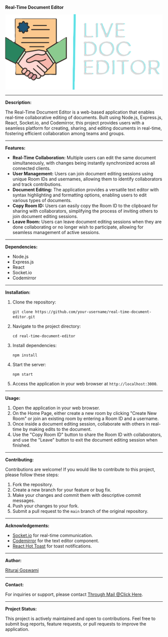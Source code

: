 **Real-Time Document Editor**

![Real-Time Document Editor](/public/DocsEditorLogo.png)

---

**Description:**

The Real-Time Document Editor is a web-based application that enables real-time collaborative editing of documents. Built using Node.js, Express.js, React, Socket.io, and Codemirror, this project provides users with a seamless platform for creating, sharing, and editing documents in real-time, fostering efficient collaboration among teams and groups.

---

**Features:**

- **Real-Time Collaboration:** Multiple users can edit the same document simultaneously, with changes being instantly synchronized across all connected clients.
- **User Management:** Users can join document editing sessions using unique Room IDs and usernames, allowing them to identify collaborators and track contributions.
- **Document Editing:** The application provides a versatile text editor with syntax highlighting and formatting options, enabling users to edit various types of documents.
- **Copy Room ID:** Users can easily copy the Room ID to the clipboard for sharing with collaborators, simplifying the process of inviting others to join document editing sessions.
- **Leave Room:** Users can leave document editing sessions when they are done collaborating or no longer wish to participate, allowing for seamless management of active sessions.

---

**Dependencies:**

- Node.js
- Express.js
- React
- Socket.io
- Codemirror

---

**Installation:**

1. Clone the repository:

   ```
   git clone https://github.com/your-username/real-time-document-editor.git
   ```

2. Navigate to the project directory:

   ```
   cd real-time-document-editor
   ```

3. Install dependencies:

   ```
   npm install
   ```

4. Start the server:

   ```
   npm start
   ```

5. Access the application in your web browser at `http://localhost:3000`.

---

**Usage:**

1. Open the application in your web browser.
2. On the Home Page, either create a new room by clicking "Create New Room" or join an existing room by entering a Room ID and a username.
3. Once inside a document editing session, collaborate with others in real-time by making edits to the document.
4. Use the "Copy Room ID" button to share the Room ID with collaborators, and use the "Leave" button to exit the document editing session when finished.

---

**Contributing:**

Contributions are welcome! If you would like to contribute to this project, please follow these steps:

1. Fork the repository.
2. Create a new branch for your feature or bug fix.
3. Make your changes and commit them with descriptive commit messages.
4. Push your changes to your fork.
5. Submit a pull request to the `main` branch of the original repository.

---


**Acknowledgements:**

- [Socket.io](https://socket.io/) for real-time communication.
- [Codemirror](https://codemirror.net/) for the text editor component.
- [React Hot Toast](https://github.com/timolins/react-hot-toast) for toast notifications.

---

**Author:**

[Rituraj Goswami](https://github.com/Xta1neR)

---

**Contact:**

For inquiries or support, please contact [Through Mail @Click Here](mailto:goswami.rituraj03@gmail.com).

---

**Project Status:**

This project is actively maintained and open to contributions. Feel free to submit bug reports, feature requests, or pull requests to improve the application.